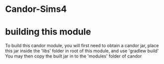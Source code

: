 # Candor-Sims4

# building this module
To build this candor module, you will first need to obtain a candor jar, place this jar inside the 'libs' folder in root of this module, and use 'gradlew build'
You may then copy the built jar in to the 'modules' folder of candor
